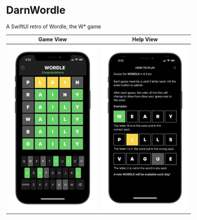 # DarnWordle
A SwiftUI retro of Wordle, the W* game

Game View                  |  Help View
:-------------------------:|:-------------------------:
![](game.png)  |  ![](help.png)

